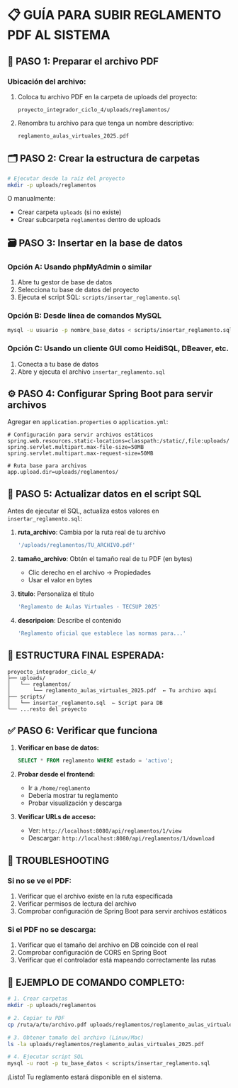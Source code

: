 # 📋 GUÍA PARA SUBIR REGLAMENTO PDF AL SISTEMA

## 🎯 **PASO 1: Preparar el archivo PDF**

### Ubicación del archivo:
1. Coloca tu archivo PDF en la carpeta de uploads del proyecto:
   ```
   proyecto_integrador_ciclo_4/uploads/reglamentos/
   ```

2. Renombra tu archivo para que tenga un nombre descriptivo:
   ```
   reglamento_aulas_virtuales_2025.pdf
   ```

## 🗂️ **PASO 2: Crear la estructura de carpetas**

```bash
# Ejecutar desde la raíz del proyecto
mkdir -p uploads/reglamentos
```

O manualmente:
- Crear carpeta `uploads` (si no existe)
- Crear subcarpeta `reglamentos` dentro de uploads

## 🗃️ **PASO 3: Insertar en la base de datos**

### Opción A: Usando phpMyAdmin o similar
1. Abre tu gestor de base de datos
2. Selecciona tu base de datos del proyecto
3. Ejecuta el script SQL: `scripts/insertar_reglamento.sql`

### Opción B: Desde línea de comandos MySQL
```bash
mysql -u usuario -p nombre_base_datos < scripts/insertar_reglamento.sql
```

### Opción C: Usando un cliente GUI como HeidiSQL, DBeaver, etc.
1. Conecta a tu base de datos
2. Abre y ejecuta el archivo `insertar_reglamento.sql`

## ⚙️ **PASO 4: Configurar Spring Boot para servir archivos**

Agregar en `application.properties` o `application.yml`:

```properties
# Configuración para servir archivos estáticos
spring.web.resources.static-locations=classpath:/static/,file:uploads/
spring.servlet.multipart.max-file-size=50MB
spring.servlet.multipart.max-request-size=50MB

# Ruta base para archivos
app.upload.dir=uploads/reglamentos/
```

## 🔧 **PASO 5: Actualizar datos en el script SQL**

Antes de ejecutar el SQL, actualiza estos valores en `insertar_reglamento.sql`:

1. **ruta_archivo**: Cambia por la ruta real de tu archivo
   ```sql
   '/uploads/reglamentos/TU_ARCHIVO.pdf'
   ```

2. **tamaño_archivo**: Obtén el tamaño real de tu PDF (en bytes)
   - Clic derecho en el archivo → Propiedades
   - Usar el valor en bytes

3. **titulo**: Personaliza el título
   ```sql
   'Reglamento de Aulas Virtuales - TECSUP 2025'
   ```

4. **descripcion**: Describe el contenido
   ```sql
   'Reglamento oficial que establece las normas para...'
   ```

## 📁 **ESTRUCTURA FINAL ESPERADA:**

```
proyecto_integrador_ciclo_4/
├── uploads/
│   └── reglamentos/
│       └── reglamento_aulas_virtuales_2025.pdf  ← Tu archivo aquí
├── scripts/
│   └── insertar_reglamento.sql  ← Script para DB
└── ...resto del proyecto
```

## ✅ **PASO 6: Verificar que funciona**

1. **Verificar en base de datos:**
   ```sql
   SELECT * FROM reglamento WHERE estado = 'activo';
   ```

2. **Probar desde el frontend:**
   - Ir a `/home/reglamento`
   - Debería mostrar tu reglamento
   - Probar visualización y descarga

3. **Verificar URLs de acceso:**
   - Ver: `http://localhost:8080/api/reglamentos/1/view`
   - Descargar: `http://localhost:8080/api/reglamentos/1/download`

## 🚨 **TROUBLESHOOTING**

### Si no se ve el PDF:
1. Verificar que el archivo existe en la ruta especificada
2. Verificar permisos de lectura del archivo
3. Comprobar configuración de Spring Boot para servir archivos estáticos

### Si el PDF no se descarga:
1. Verificar que el tamaño del archivo en DB coincide con el real
2. Comprobar configuración de CORS en Spring Boot
3. Verificar que el controlador está mapeando correctamente las rutas

## 📝 **EJEMPLO DE COMANDO COMPLETO:**

```bash
# 1. Crear carpetas
mkdir -p uploads/reglamentos

# 2. Copiar tu PDF
cp /ruta/a/tu/archivo.pdf uploads/reglamentos/reglamento_aulas_virtuales_2025.pdf

# 3. Obtener tamaño del archivo (Linux/Mac)
ls -la uploads/reglamentos/reglamento_aulas_virtuales_2025.pdf

# 4. Ejecutar script SQL
mysql -u root -p tu_base_datos < scripts/insertar_reglamento.sql
```

¡Listo! Tu reglamento estará disponible en el sistema.
